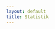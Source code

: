 ```yaml
---
layout: default
title: Statistik
---
```

<script src="/js/papaparse.min.js"></script>
<script src="https://d3js.org/d3.v4.min.js"></script>
<script src="https://cdnjs.cloudflare.com/ajax/libs/Chart.js/2.7.1/Chart.min.js"></script>



<div id="content">
    <div class="container">
        <canvas id="myChart" width="800" height="400"></canvas>
        <script>
                function average(data){
                    var myData = [];
                    switch(data[0]["PublYearMonth"].slice(5)){
                    case "jan": var month = "Januari";
                            break;
                    case "feb": var month = "Februari";
                            break;
                    case "mar": var month = "Mars";
                            break;
                    case "apr": var month = "April";
                            break;
                    case "maj": var month = "Maj";
                            break;
                    case "jun": var month = "Juni";
                            break;
                    case "jul": var month = "Juli";
                            break;
                    case "aug": var month = "Augusti";
                            break;
                    case "sep": var month = "September";
                            break;
                    case "okt": var month = "Oktober";
                            break;
                    case "nov": var month = "November";
                            break;
                    case "dec": var month = "December";
                            break;
                    }
                    for(var i = 0; i < 8;i++){
                        myData[i]=0;
                    }
                    for(var i = 0; i<data.length;i++){
                        myData[0] += parseFloat(data[i].S);
                        myData[1] += parseFloat(data[i].V);
                        myData[2] += parseFloat(data[i].MP);
                        myData[3] += parseFloat(data[i].M);
                        myData[4] += parseFloat(data[i].L);
                        myData[5] += parseFloat(data[i].C);
                        myData[6] += parseFloat(data[i].KD);
                        myData[7] += parseFloat(data[i].SD);
                    }
                    for(var i = 0; i <8;i++){
                        myData[i]= Number((myData[i]/(data.length)).toFixed(1));
                    }
                    var ctx = document.getElementById("myChart").getContext("2d");
                    var myChart = new Chart(ctx,{
                        type: 'bar',
                        data:{
                            labels: ["S","V","MP","M","L","C","KD","SD"],
                            datasets: 
                            [
                                {
                                    label: "Medelvärde",
                                    backgroundColor: ["#C0392B", "#CF000F","#26A65B","#3A539B","#5C97BF","#1E824C","#22A7F0","#F4D03F"],
                                    data: myData
                                }
                            ]
                        },
                        options:{
                            responsive: true,
                            maintainAspectRatio: false,
                            legend: {
                                display: false
                            },
                            tooltips:{
                                callbacks:{
                                    afterLabel: function(tooltipItem, dat){
                                        var values = [];
                                        for(var i = 0;i<data.length;i++){
                                            values.push(data[i].Company +": "+data[i][tooltipItem.xLabel]);
                                        }
                                        return values;
                                    }    
                                }
                            },
                            title: {
                                display: true,
                                text: 'Nuvarande opinionssiffror - ' + month + " " + data[0]["PublYearMonth"].slice(0,4)
                            },
                            scales:{
                                yAxes:[
                                    {
                                        ticks: {
                                            callback: function(label){
                                                return label + "%";
                                            }
                                        }
                                    }
                                ]
                            }
                        }
                    });
                }
        </script>
    </div>
    <div class="container">
        <canvas id="pastChart" style="position: relative; height:50vh; width:80vw"></canvas>
        <script>
            function past(data){
                var pastData = [];
                var dateLabels = [];
                const sums = new Object;
                sums.S = [];
                sums.V = [];
                sums.MP = [];
                sums.M = [];
                sums.L = [];
                sums.C = [];
                sums.KD = [];
                sums.SD = [];
                sums.count = [];
                for(var i = data.length-1; i>=0;i--){
                    var from = new Date(data[i]["collectPeriodFrom"]);
                    var to = new Date(data[i]["collectPeriodTo"]);
                    var avg = new Date((to.getTime() + from.getTime()) / 2);
                    if(data[i]["Company"] != "United Minds"){
                        var currp = avg.toISOString().slice(0,7);
                        for(var prop in sums){
                            if(!sums[prop][currp] && prop != "count"){
                                sums[prop][currp] = parseFloat(data[i][prop]);
                            }
                            else if(prop != "count"){
                                sums[prop][currp] += parseFloat(data[i][prop]);
                            }
                        }
                        if(!sums["count"][currp]){
                            sums["count"][currp] = 1;
                            dateLabels.push(currp);
                        }
                        else
                            sums["count"][currp]++;
                    }
                }
                for(var i = 0; i < dateLabels.length;i++){
                    for(var prop in sums){
                        if(prop != "count")
                            sums[prop][dateLabels[i]] = (sums[prop][dateLabels[i]] / sums.count[dateLabels[i]]).toFixed(1);
                    }
                }
                var ctx = document.getElementById("pastChart").getContext("2d");
                var myChart = new Chart(ctx,{
                    type: 'line',
                    data:{
                        labels: dateLabels,
                        datasets:
                        [
                            {
                                label: "S",
                                borderColor: "#C0392B",
                                data: Object.values(sums.S)
                            },
                            {
                                label: "V",
                                borderColor: "#CF000F",
                                data: Object.values(sums.V)
                            },
                            {
                                label: "MP",
                                borderColor: "#26A65B",
                                data: Object.values(sums.MP)
                            },
                            {
                                label: "M",
                                borderColor: "#3A539B",
                                data: Object.values(sums.M)
                            },
                            {
                                label: "L",
                                borderColor: "#5C97BF",
                                data: Object.values(sums.L)
                            },
                            {
                                label: "C",
                                borderColor: "#1E824C",
                                data: Object.values(sums.C)
                            },
                            {
                                label: "KD",
                                borderColor: "#22A7F0",
                                data: Object.values(sums.KD)
                            },
                            {
                                label: "SD",
                                borderColor: "#F4D03F",
                                data: Object.values(sums.SD)
                            }
                        ]
                    },
                    options: {
                        elements:{
                            point:{
                                radius: 0
                            },
                            line:{
                                borderWidth: 1,
                                fill: false
                            }
                        },
                        responsive: true,
                        stacked: true,
                        title:{
                            display: true,
                            text: "Opionssiffor, idag - 4 år sen"
                        },
                        tooltips:{
                            mode: 'index',
                            intersect: false
                        },
                        hover:{
                            mode: 'nearest',
                            intersect: true
                        },
                        scales:{
                            yAxes:[
                                {
                                    ticks: {
                                        callback: function(label){
                                            return label + "%";
                                        }
                                    }
                                }
                            ]
                        }
                    }
                });
            }
        </script>
    </div>
</div>

<script>
d3.csv("https://raw.githubusercontent.com/hjnilsson/SwedishPolls/master/Data/Polls.csv",function(csv){
    var check = true;
    var pastd = csv.filter(function(row){
        if(row['PublYearMonth'] == ((csv[0]["PublYearMonth"].slice(0,4)-4) + (csv[0]["PublYearMonth"].slice(4)))){
           check = false;
        }
        if(check)
            return row['PublYearMonth'];
    });
    past(pastd);
    var av = csv.filter(function(row){
        return row['PublYearMonth'] == csv[0]["PublYearMonth"];
    });
    average(av);
});
</script>
